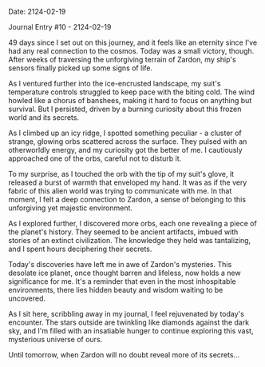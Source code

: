 Date: 2124-02-19

Journal Entry #10 - 2124-02-19

49 days since I set out on this journey, and it feels like an eternity since I've had any real connection to the cosmos. Today was a small victory, though. After weeks of traversing the unforgiving terrain of Zardon, my ship's sensors finally picked up some signs of life.

As I ventured further into the ice-encrusted landscape, my suit's temperature controls struggled to keep pace with the biting cold. The wind howled like a chorus of banshees, making it hard to focus on anything but survival. But I persisted, driven by a burning curiosity about this frozen world and its secrets.

As I climbed up an icy ridge, I spotted something peculiar - a cluster of strange, glowing orbs scattered across the surface. They pulsed with an otherworldly energy, and my curiosity got the better of me. I cautiously approached one of the orbs, careful not to disturb it.

To my surprise, as I touched the orb with the tip of my suit's glove, it released a burst of warmth that enveloped my hand. It was as if the very fabric of this alien world was trying to communicate with me. In that moment, I felt a deep connection to Zardon, a sense of belonging to this unforgiving yet majestic environment.

As I explored further, I discovered more orbs, each one revealing a piece of the planet's history. They seemed to be ancient artifacts, imbued with stories of an extinct civilization. The knowledge they held was tantalizing, and I spent hours deciphering their secrets.

Today's discoveries have left me in awe of Zardon's mysteries. This desolate ice planet, once thought barren and lifeless, now holds a new significance for me. It's a reminder that even in the most inhospitable environments, there lies hidden beauty and wisdom waiting to be uncovered.

As I sit here, scribbling away in my journal, I feel rejuvenated by today's encounter. The stars outside are twinkling like diamonds against the dark sky, and I'm filled with an insatiable hunger to continue exploring this vast, mysterious universe of ours.

Until tomorrow, when Zardon will no doubt reveal more of its secrets...